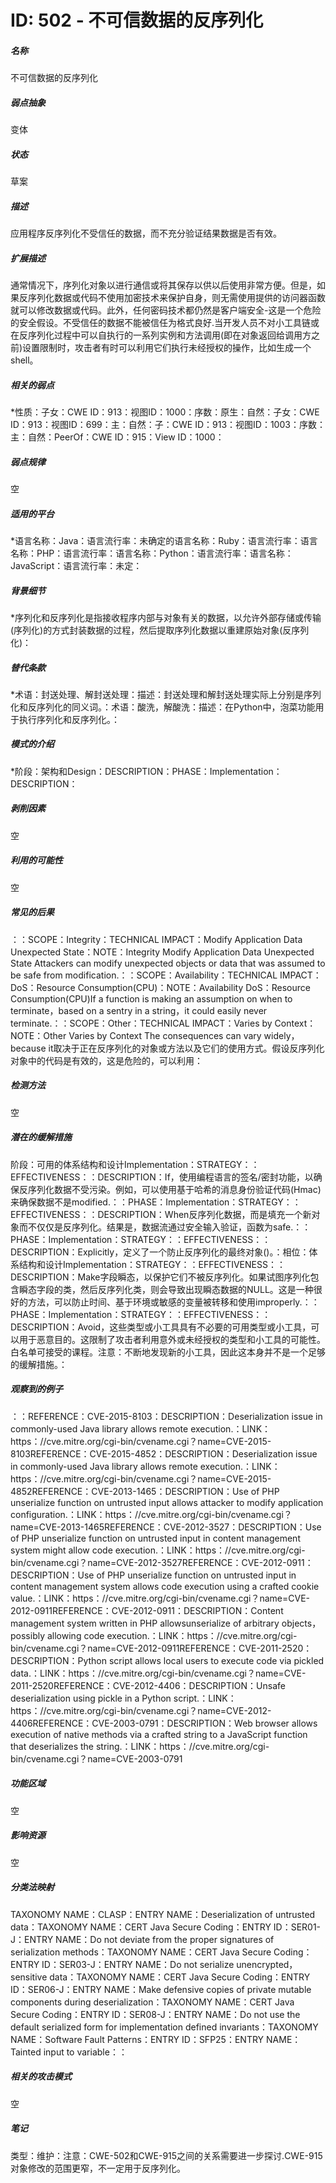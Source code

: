 # ID: 502 - 不可信数据的反序列化
<h5>名称</h5>不可信数据的反序列化
<h5>弱点抽象</h5>变体
<h5>状态</h5>草案
<h5>描述</h5>应用程序反序列化不受信任的数据，而不充分验证结果数据是否有效。
<h5>扩展描述</h5>通常情况下，序列化对象以进行通信或将其保存以供以后使用非常方便。但是，如果反序列化数据或代码不使用加密技术来保护自身，则无需使用提供的访问器函数就可以修改数据或代码。此外，任何密码技术都仍然是客户端安全-这是一个危险的安全假设。不受信任的数据不能被信任为格式良好.当开发人员不对小工具链或在反序列化过程中可以自执行的一系列实例和方法调用(即在对象返回给调用方之前)设置限制时，攻击者有时可以利用它们执行未经授权的操作，比如生成一个shell。
<h5>相关的弱点</h5>*性质：子女：CWE ID：913：视图ID：1000：序数：原生：自然：子女：CWE ID：913：视图ID：699：主：自然：子：CWE ID：913：视图ID：1003：序数：主：自然：PeerOf：CWE ID：915：View ID：1000：
<h5>弱点规律</h5>空
<h5>适用的平台</h5>*语言名称：Java：语言流行率：未确定的语言名称：Ruby：语言流行率：语言名称：PHP：语言流行率：语言名称：Python：语言流行率：语言名称：JavaScript：语言流行率：未定：
<h5>背景细节</h5>*序列化和反序列化是指接收程序内部与对象有关的数据，以允许外部存储或传输(序列化)的方式封装数据的过程，然后提取序列化数据以重建原始对象(反序列化)：
<h5>替代条款</h5>*术语：封送处理、解封送处理：描述：封送处理和解封送处理实际上分别是序列化和反序列化的同义词。：术语：酸洗，解酸洗：描述：在Python中，泡菜功能用于执行序列化和反序列化。：
<h5>模式的介绍</h5>*阶段：架构和Design：DESCRIPTION：PHASE：Implementation：DESCRIPTION：
<h5>剥削因素</h5>空
<h5>利用的可能性</h5>空
<h5>常见的后果</h5>：：SCOPE：Integrity：TECHNICAL IMPACT：Modify Application Data Unexpected State：NOTE：Integrity Modify Application Data Unexpected State Attackers can modify unexpected objects or data that was assumed to be safe from modification.：：SCOPE：Availability：TECHNICAL IMPACT：DoS：Resource Consumption(CPU)：NOTE：Availability DoS：Resource Consumption(CPU)If a function is making an assumption on when to terminate，based on a sentry in a string，it could easily never terminate.：：SCOPE：Other：TECHNICAL IMPACT：Varies by Context：NOTE：Other Varies by Context The consequences can vary widely，because it取决于正在反序列化的对象或方法以及它们的使用方式。假设反序列化对象中的代码是有效的，这是危险的，可以利用：
<h5>检测方法</h5>空
<h5>潜在的缓解措施</h5>阶段：可用的体系结构和设计Implementation：STRATEGY：：EFFECTIVENESS：：DESCRIPTION：If，使用编程语言的签名/密封功能，以确保反序列化数据不受污染。例如，可以使用基于哈希的消息身份验证代码(Hmac)来确保数据不是modified.：：PHASE：Implementation：STRATEGY：：EFFECTIVENESS：：DESCRIPTION：When反序列化数据，而是填充一个新对象而不仅仅是反序列化。结果是，数据流通过安全输入验证，函数为safe.：：PHASE：Implementation：STRATEGY：：EFFECTIVENESS：：DESCRIPTION：Explicitly，定义了一个防止反序列化的最终对象()。：相位：体系结构和设计Implementation：STRATEGY：：EFFECTIVENESS：：DESCRIPTION：Make字段瞬态，以保护它们不被反序列化。如果试图序列化包含瞬态字段的类，然后反序列化类，则会导致出现瞬态数据的NULL。这是一种很好的方法，可以防止时间、基于环境或敏感的变量被转移和使用improperly.：：PHASE：Implementation：STRATEGY：：EFFECTIVENESS：：DESCRIPTION：Avoid，这些类型或小工具具有不必要的可用类型或小工具，可以用于恶意目的。这限制了攻击者利用意外或未经授权的类型和小工具的可能性。白名单可接受的课程。注意：不断地发现新的小工具，因此这本身并不是一个足够的缓解措施。：
<h5>观察到的例子</h5>：：REFERENCE：CVE-2015-8103：DESCRIPTION：Deserialization issue in commonly-used Java library allows remote execution.：LINK：https：//cve.mitre.org/cgi-bin/cvename.cgi？name=CVE-2015-8103REFERENCE：CVE-2015-4852：DESCRIPTION：Deserialization issue in commonly-used Java library allows remote execution.：LINK：https：//cve.mitre.org/cgi-bin/cvename.cgi？name=CVE-2015-4852REFERENCE：CVE-2013-1465：DESCRIPTION：Use of PHP unserialize function on untrusted input allows attacker to modify application configuration.：LINK：https：//cve.mitre.org/cgi-bin/cvename.cgi？name=CVE-2013-1465REFERENCE：CVE-2012-3527：DESCRIPTION：Use of PHP unserialize function on untrusted input in content management system might allow code execution.：LINK：https：//cve.mitre.org/cgi-bin/cvename.cgi？name=CVE-2012-3527REFERENCE：CVE-2012-0911：DESCRIPTION：Use of PHP unserialize function on untrusted input in content management system allows code execution using a crafted cookie value.：LINK：https：//cve.mitre.org/cgi-bin/cvename.cgi？name=CVE-2012-0911REFERENCE：CVE-2012-0911：DESCRIPTION：Content management system written in PHP allowsunserialize of arbitrary objects，possibly allowing code execution.：LINK：https：//cve.mitre.org/cgi-bin/cvename.cgi？name=CVE-2012-0911REFERENCE：CVE-2011-2520：DESCRIPTION：Python script allows local users to execute code via pickled data.：LINK：https：//cve.mitre.org/cgi-bin/cvename.cgi？name=CVE-2011-2520REFERENCE：CVE-2012-4406：DESCRIPTION：Unsafe deserialization using pickle in a Python script.：LINK：https：//cve.mitre.org/cgi-bin/cvename.cgi？name=CVE-2012-4406REFERENCE：CVE-2003-0791：DESCRIPTION：Web browser allows execution of native methods via a crafted string to a JavaScript function that deserializes the string.：LINK：https：//cve.mitre.org/cgi-bin/cvename.cgi？name=CVE-2003-0791
<h5>功能区域</h5>空
<h5>影响资源</h5>空
<h5>分类法映射</h5>TAXONOMY NAME：CLASP：ENTRY NAME：Deserialization of untrusted data：TAXONOMY NAME：CERT Java Secure Coding：ENTRY ID：SER01-J：ENTRY NAME：Do not deviate from the proper signatures of serialization methods：TAXONOMY NAME：CERT Java Secure Coding：ENTRY ID：SER03-J：ENTRY NAME：Do not serialize unencrypted，sensitive data：TAXONOMY NAME：CERT Java Secure Coding：ENTRY ID：SER06-J：ENTRY NAME：Make defensive copies of private mutable components during deserialization：TAXONOMY NAME：CERT Java Secure Coding：ENTRY ID：SER08-J：ENTRY NAME：Do not use the default serialized form for implementation defined invariants：TAXONOMY NAME：Software Fault Patterns：ENTRY ID：SFP25：ENTRY NAME：Tainted input to variable：：
<h5>相关的攻击模式</h5>空
<h5>笔记</h5>类型：维护：注意：CWE-502和CWE-915之间的关系需要进一步探讨.CWE-915对象修改的范围更窄，不一定用于反序列化。

